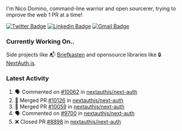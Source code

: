 
I'm Nico Domino, command-line warrior and open sourcerer, trying to improve the web 1 PR at a time!

[![Twitter Badge](https://img.shields.io/badge/-@ndom91-1ca0f1?style=flat-square&labelColor=1ca0f1&logo=twitter&logoColor=white&link=https://twitter.com/ndom91)](https://twitter.com/ndom91) [![Linkedin Badge](https://img.shields.io/badge/-ndom91-blue?style=flat-square&logo=Linkedin&logoColor=white&link=https://www.linkedin.com/in/ndom91/)](https://www.linkedin.com/in/ndom91/) [![Gmail Badge](https://img.shields.io/badge/-yo@ndo.dev-c14438?style=flat-square&logo=mail.ru&logoColor=white&link=mailto:yo@ndo.dev)](mailto:yo@ndo.dev)

### Currently Working On..

Side projects like 📬 [Briefkasten](https://briefkastenhq.com) and opensource libraries like 🔒 [NextAuth.js](https://github.com/nextauthjs/next-auth).

<!--START_SECTION_PROFILE_VIEWS:readme-info-->
<!--END_SECTION_PROFILE_VIEWS:readme-info-->

<!--START_SECTION_DAILY_COMMIT:readme-info-->
<!--END_SECTION_DAILY_COMMIT:readme-info-->

<!--START_SECTION_WEEKLY_COMMIT:readme-info-->
<!--END_SECTION_WEEKLY_COMMIT:readme-info-->

### Latest Activity

<!--START_SECTION:activity-->
1. 🗣 Commented on [#10062](https://github.com/nextauthjs/next-auth/issues/10062#issuecomment-1963336318) in [nextauthjs/next-auth](https://github.com/nextauthjs/next-auth)
2. 🎉 Merged PR [#10126](https://github.com/nextauthjs/next-auth/pull/10126) in [nextauthjs/next-auth](https://github.com/nextauthjs/next-auth)
3. 🎉 Merged PR [#10059](https://github.com/nextauthjs/next-auth/pull/10059) in [nextauthjs/next-auth](https://github.com/nextauthjs/next-auth)
4. 🗣 Commented on [#9700](https://github.com/nextauthjs/next-auth/pull/9700#issuecomment-1962572847) in [nextauthjs/next-auth](https://github.com/nextauthjs/next-auth)
5. ❌ Closed PR [#8898](https://github.com/nextauthjs/next-auth/pull/8898) in [nextauthjs/next-auth](https://github.com/nextauthjs/next-auth)
<!--END_SECTION:activity-->

